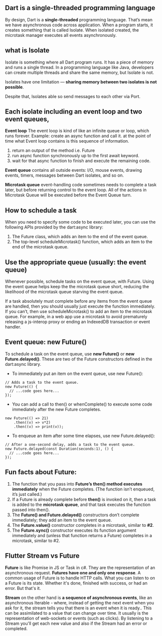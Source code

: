 
## Dart is a single-threaded programming language
By design, Dart is a **single-threaded** programming language. That’s mean we have asynchronous code across application. When a program starts, it creates something that is called Isolate. When isolated created, the microtask manager executes all events asynchronously. 

## what is Isolate
Isolate is something where all Dart program runs. It has a piece of memory and runs a single thread. In a programming language like Java, developers can create multiple threads and share the same memory,  but Isolate is not.

Isolates have one limitation — **sharing memory between two isolates is not possible**. 

Despite that, Isolates able so send messages to each other via Port.

## Each isolate including an event loop and two event queues,

**Event loop**
The event loop is kind of like an infinite queue or loop, which runs forever. Example: create an async function and call it. at the point of time what Event loop contains is this sequence of information.

1. return an output of the method i.e. Future
2. run async function synchronously up to the first await keyword.
3. wait for that async function to finish and execute the remaining code.

**Event queue** contains all outside events: I/O, mouse events, drawing events, timers, messages between Dart isolates, and so on.

**Microtask queue** event-handling code sometimes needs to complete a task later, but before returning control to the event loop. All of the actions in Microtask Queue will  be executed before the Event Queue turn.


## How to schedule a task
When you need to specify some code to be executed later, you can use the following APIs provided by the dart:async library:

1. The Future class, which adds an item to the end of the event queue.
2. The top-level scheduleMicrotask() function, which adds an item to the end of the microtask queue.

## Use the appropriate queue (usually: the event queue)
Whenever possible, schedule tasks on the event queue, with Future. Using the event queue helps keep the the microtask queue short, reducing the likelihood of the microtask queue starving the event queue.

If a task absolutely must complete before any items from the event queue are handled, then you should usually just execute the function immediately. If you can’t, then use scheduleMicrotask() to add an item to the microtask queue. For example, in a web app use a microtask to avoid prematurely releasing a js-interop proxy or ending an IndexedDB transaction or event handler.

## Event queue: new Future()
To schedule a task on the event queue, use **new Future()** or **new Future.delayed()**. These are two of the Future constructors defined in the dart:async library.

* To immediately put an item on the event queue, use new Future():
```
// Adds a task to the event queue.
new Future(() {
  // ...code goes here...
});
```

* You can add a call to then() or whenComplete() to execute some code immediately after the new Future completes. 
```
new Future(() => 21)
    .then((v) => v*2)
    .then((v) => print(v));
```

* To enqueue an item after some time elapses, use new Future.delayed():
```
// After a one-second delay, adds a task to the event queue.
new Future.delayed(const Duration(seconds:1), () {
  // ...code goes here...
});
```	

## Fun facts about Future:

1. The function that you pass into **Future’s then() method executes immediately** when the Future completes. (The function isn’t enqueued, it’s just called.)
2. If a Future is already complete before **then()** is invoked on it, then a task is added to the **microtask queue**, and that task executes the function passed into then().
3. The **Future() and Future.delayed()** constructors don’t complete immediately; they add an item to the event queue.
4. The **Future.value()** constructor completes in a microtask, similar to **#2**.
5. The **Future.sync()** constructor executes its function argument immediately and (unless that function returns a Future) completes in a microtask, similar to #2.

## Flutter Stream vs Future

**Future** is like Promise in JS or Task in c#. They are the representation of an asynchronous request. **Futures have one and only one response**. A common usage of Future is to handle HTTP calls. What you can listen to on a Future is its state. Whether it's done, finished with success, or had an error. But that's it.

**Stream** on the other hand is **a sequence of asynchronous events**, like an asynchronous Iterable - where, instead of getting the next event when you ask for it, the stream tells you that there is an event when it is ready.. This can be assimilated to a value that can change over time. It usually is the representation of web-sockets or events (such as clicks). By listening to a Stream you'll get each new value and also if the Stream had an error or completed.


